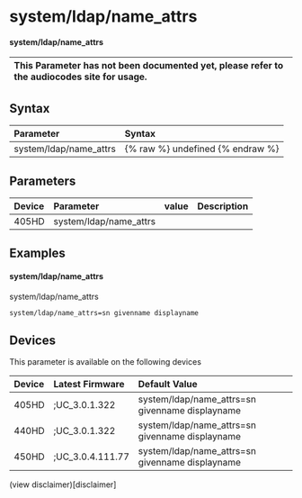 ﻿---
description: system/ldap/name_attrs
search:
    keywords: ['system','ldap','name_attrs']
---

# system/ldap/name_attrs

#### system/ldap/name_attrs


| This Parameter has not been documented yet, please refer to the audiocodes site for usage.  |
| :--- |

## Syntax
| Parameter | Syntax |
| :--- | :--- |
|system/ldap/name_attrs | {% raw %} undefined {% endraw %} |

## Parameters
|Device|Parameter|value|Description|
|:---|:---|:---|:---|
| 405HD | system/ldap/name_attrs |  |  |

## Examples
#### system/ldap/name_attrs

system/ldap/name_attrs

```
system/ldap/name_attrs=sn givenname displayname
```

## Devices
This parameter is available on the following devices

| Device | Latest Firmware | Default Value |
|:---|:---|:---|
| 405HD | ;UC_3.0.1.322 | system/ldap/name_attrs=sn givenname displayname 
| 440HD | ;UC_3.0.1.322 | system/ldap/name_attrs=sn givenname displayname 
| 450HD | ;UC_3.0.4.111.77 | system/ldap/name_attrs=sn givenname displayname 

(view disclaimer)[disclaimer]
